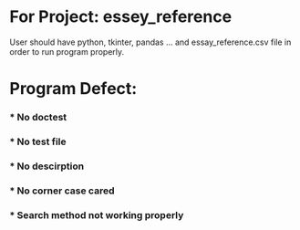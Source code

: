 # For Project: essey_reference

User should have python, tkinter, pandas ... and essay_reference.csv file in order to run program properly.

# Program Defect:
### * No doctest
### * No test file
### * No descirption 
### * No corner case cared
### * Search method not working properly
